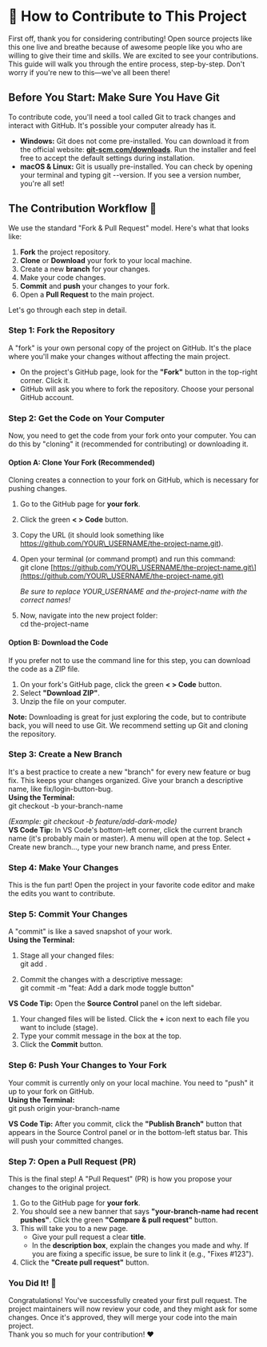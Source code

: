 # **👋 How to Contribute to This Project**

First off, thank you for considering contributing\! Open source projects like this one live and breathe because of awesome people like you who are willing to give their time and skills. We are excited to see your contributions.  
This guide will walk you through the entire process, step-by-step. Don't worry if you're new to this—we've all been there\!

## **Before You Start: Make Sure You Have Git**

To contribute code, you'll need a tool called Git to track changes and interact with GitHub. It's possible your computer already has it.

* **Windows:** Git does not come pre-installed. You can download it from the official website: [**git-scm.com/downloads**](https://git-scm.com/downloads). Run the installer and feel free to accept the default settings during installation.  
* **macOS & Linux:** Git is usually pre-installed. You can check by opening your terminal and typing git \--version. If you see a version number, you're all set\!

## **The Contribution Workflow 🚀**

We use the standard "Fork & Pull Request" model. Here's what that looks like:

1. **Fork** the project repository.  
2. **Clone** or **Download** your fork to your local machine.  
3. Create a new **branch** for your changes.  
4. Make your code changes.  
5. **Commit** and **push** your changes to your fork.  
6. Open a **Pull Request** to the main project.

Let's go through each step in detail.

### **Step 1: Fork the Repository**

A "fork" is your own personal copy of the project on GitHub. It's the place where you'll make your changes without affecting the main project.

* On the project's GitHub page, look for the **"Fork"** button in the top-right corner. Click it.  
* GitHub will ask you where to fork the repository. Choose your personal GitHub account.

### **Step 2: Get the Code on Your Computer**

Now, you need to get the code from your fork onto your computer. You can do this by "cloning" it (recommended for contributing) or downloading it.

#### **Option A: Clone Your Fork (Recommended)**

Cloning creates a connection to your fork on GitHub, which is necessary for pushing changes.

1. Go to the GitHub page for **your fork**.  
2. Click the green **\< \> Code** button.  
3. Copy the URL (it should look something like https://github.com/YOUR\_USERNAME/the-project-name.git).  
4. Open your terminal (or command prompt) and run this command:  
   git clone \[https://github.com/YOUR\_USERNAME/the-project-name.git\](https://github.com/YOUR\_USERNAME/the-project-name.git)

   *Be sure to replace YOUR\_USERNAME and the-project-name with the correct names\!*  
5. Now, navigate into the new project folder:  
   cd the-project-name

#### **Option B: Download the Code**

If you prefer not to use the command line for this step, you can download the code as a ZIP file.

1. On your fork's GitHub page, click the green **\< \> Code** button.  
2. Select **"Download ZIP"**.  
3. Unzip the file on your computer.

**Note:** Downloading is great for just exploring the code, but to contribute back, you will need to use Git. We recommend setting up Git and cloning the repository.

### **Step 3: Create a New Branch**

It's a best practice to create a new "branch" for every new feature or bug fix. This keeps your changes organized. Give your branch a descriptive name, like fix/login-button-bug.  
**Using the Terminal:**  
git checkout \-b your-branch-name

*(Example: git checkout \-b feature/add-dark-mode)*  
**VS Code Tip:** In VS Code's bottom-left corner, click the current branch name (it's probably main or master). A menu will open at the top. Select \+ Create new branch..., type your new branch name, and press Enter.

### **Step 4: Make Your Changes**

This is the fun part\! Open the project in your favorite code editor and make the edits you want to contribute.

### **Step 5: Commit Your Changes**

A "commit" is like a saved snapshot of your work.  
**Using the Terminal:**

1. Stage all your changed files:  
   git add .

2. Commit the changes with a descriptive message:  
   git commit \-m "feat: Add a dark mode toggle button"

**VS Code Tip:** Open the **Source Control** panel on the left sidebar.

1. Your changed files will be listed. Click the **\+** icon next to each file you want to include (stage).  
2. Type your commit message in the box at the top.  
3. Click the **Commit** button.

### **Step 6: Push Your Changes to Your Fork**

Your commit is currently only on your local machine. You need to "push" it up to your fork on GitHub.  
**Using the Terminal:**  
git push origin your-branch-name

**VS Code Tip:** After you commit, click the **"Publish Branch"** button that appears in the Source Control panel or in the bottom-left status bar. This will push your committed changes.

### **Step 7: Open a Pull Request (PR)**

This is the final step\! A "Pull Request" (PR) is how you propose your changes to the original project.

1. Go to the GitHub page for **your fork**.  
2. You should see a new banner that says **"your-branch-name had recent pushes"**. Click the green **"Compare & pull request"** button.  
3. This will take you to a new page.  
   * Give your pull request a clear **title**.  
   * In the **description box**, explain the changes you made and why. If you are fixing a specific issue, be sure to link it (e.g., "Fixes \#123").  
4. Click the **"Create pull request"** button.

### **You Did It\! 🎉**

Congratulations\! You've successfully created your first pull request. The project maintainers will now review your code, and they might ask for some changes. Once it's approved, they will merge your code into the main project.  
Thank you so much for your contribution\! ❤️